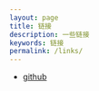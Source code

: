```yaml
---
layout: page
title: 链接
description: 一些链接
keywords: 链接
permalink: /links/
---
```


<ul>
<li><a href="http://hustWang.github.io/">github</a></li>
</ul>

